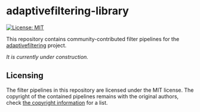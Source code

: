 # adaptivefiltering-library

[![License: MIT](https://img.shields.io/badge/License-MIT-yellow.svg)](https://opensource.org/licenses/MIT)

This repository contains community-contributed filter pipelines for the [adaptivefiltering](https://github.com/ssciwr/adaptivefiltering) project.

*It is currently under construction.*

## Licensing

The filter pipelines in this repository are licensed under the MIT license.
The copyright of the contained pipelines remains with the original authors, check [the copyright information](COPYING.md) for a list.
